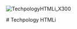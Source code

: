 ![TechpologyHTMLi_X300](https://user-images.githubusercontent.com/44705253/125764747-80cc09e9-507e-4eab-82c9-863672213474.png)

﻿# Techpology HTMLi
